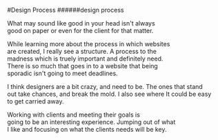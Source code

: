 #Design Process ######design process

What may sound like good in your head isn't always    
good on paper or even for the client for that matter.    

While learning more about the process in which websites    
are created, I really see a structure. A process to the    
madness which is truely important and definitely need.  
There is so much that goes in to a website that being  
sporadic isn't going to meet deadlines.  

I think designers are a bit crazy, and need to be. The ones that stand  
out take chances, and break the mold. I also see where It could be easy  
to get carried away.  

Working with clients and meeting their goals is  
going to be an interesting experience. Jumping out of what   
I like and focusing on what the clients needs will be key.  